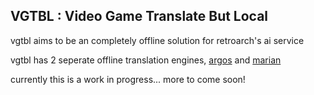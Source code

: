 ## VGTBL : Video Game Translate But Local

vgtbl aims to be an completely offline solution for retroarch's ai service

vgtbl has 2 seperate offline translation engines, [argos](https://www.argosopentech.com/) and [marian](https://marian-nmt.github.io/)


currently this is a work in progress... more to come soon!
